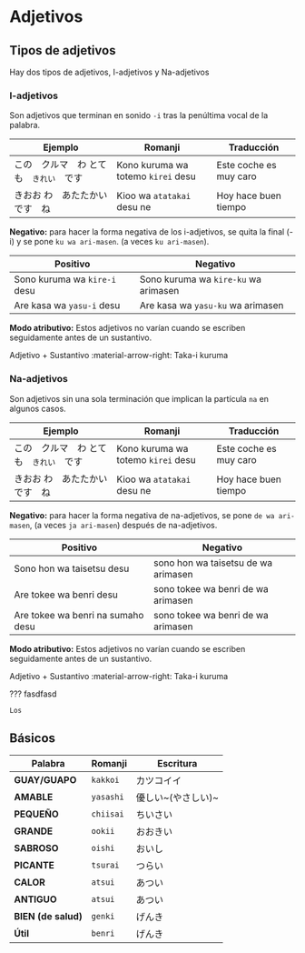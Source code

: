 # Adjetivos

## Tipos de adjetivos

Hay dos tipos de adjetivos, I-adjetivos y Na-adjetivos

### I-adjetivos

Son adjetivos que terminan en sonido `-i` tras la penúltima vocal de la palabra.

| Ejemplo | Romanji | Traducción |
| - | - | - |
| この　クルマ　わ とても　`きれい`　です | Kono kuruma wa totemo `kirei` desu | Este coche es muy caro |
| きおお わ　あたたかい　です　ね | Kioo wa `atatakai` desu ne | Hoy hace buen tiempo |


**Negativo:** para hacer la forma negativa de los i-adjetivos, se quita la final (-i) y se pone `ku wa ari-masen`. (a veces `ku ari-masen`).

| Positivo | Negativo |
|-|-|
| Sono kuruma wa `kire-i` desu | Sono kuruma wa `kire-ku` wa arimasen |
| Are kasa wa `yasu-i` desu | Are kasa wa `yasu-ku` wa arimasen |

**Modo atributivo:** Estos adjetivos no varían cuando se escriben seguidamente antes de un sustantivo.

 Adjetivo + Sustantivo :material-arrow-right: Taka-i kuruma


### Na-adjetivos

Son adjetivos sin una sola terminación que implican la partícula `na` en algunos casos.

| Ejemplo | Romanji | Traducción |
| - | - | - |
| この　クルマ　わ とても　`きれい`　です | Kono kuruma wa totemo `kirei` desu | Este coche es muy caro |
| きおお わ　あたたかい　です　ね | Kioo wa `atatakai` desu ne | Hoy hace buen tiempo |


**Negativo:** para hacer la forma negativa  de na-adjetivos, se pone `de wa ari-masen`, (a veces `ja ari-masen`) después de na-adjetivos.

| Positivo | Negativo |
|-|-|
| Sono hon wa taisetsu desu | sono hon wa taisetsu de wa arimasen |
| Are tokee wa benri desu | sono tokee wa benri de wa arimasen |
| Are tokee wa benri na sumaho desu | sono tokee wa benri de wa arimasen |

**Modo atributivo:** Estos adjetivos no varían cuando se escriben seguidamente antes de un sustantivo.

 Adjetivo + Sustantivo :material-arrow-right: Taka-i kuruma

 ??? fasdfasd

    Los 


## Básicos

| Palabra | Romanji | Escritura |
| -- | -- | -- |
| **GUAY/GUAPO** | `kakkoi` | カツコイイ |
| **AMABLE** | `yasashi`| 優しい~(やさしい)~ |
| **PEQUEÑO** | `chiisai`| ちいさい |
| **GRANDE** | `ookii`| おおきい |
| **SABROSO** | `oishi`| おいし |
| **PICANTE** | `tsurai`| つらい |
| **CALOR** | `atsui`| あつい |
| **ANTIGUO** | `atsui`| あつい |
| **BIEN (de salud)** | `genki`| げんき |
| **Útil** | `benri`| げんき |